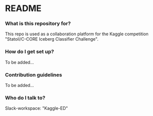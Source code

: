 # README #

### What is this repository for? ###

This repo is used as a collaboration platform for the Kaggle competition "Statoil/C-CORE Iceberg Classifier Challenge".

### How do I get set up? ###

To be added...

### Contribution guidelines ###

To be added...

### Who do I talk to? ###

Slack-workspace: "Kaggle-ED"